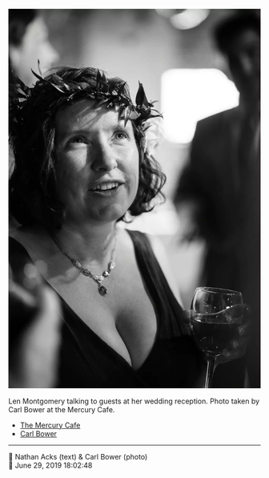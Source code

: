![Len Montgomery talking to guests at her wedding reception](assets/0017c98866b78d8418b6e7cb8205badd.webp)

Len Montgomery talking to guests at her wedding reception. Photo taken by Carl Bower at the Mercury Cafe.

* [The Mercury Cafe](http://mercurycafe.com)
* [Carl Bower](https://carlbowerphotos.com)

- - - -

<span aria-hidden="true">👥</span> Nathan Acks (text) & Carl Bower (photo)  
<span aria-hidden="true">📅</span> June 29, 2019 18:02:48
